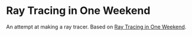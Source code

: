 # Ray Tracing in One Weekend

An attempt at making a ray tracer. Based on [Ray Tracing in One Weekend](https://raytracing.github.io/books/RayTracingInOneWeekend.html).
